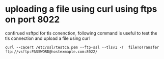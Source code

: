 # uploading a file using curl using ftps on port 8022
confirued vsftpd for tls conenction, 
following command is useful to test the tls connection and upload a file using curl
````
curl --cacert /etc/ssl/testca.pem --ftp-ssl --tlsv1 -T  fileToTransfer ftp://vsftp:PASSWORD@hostexmaple.com:8022/
````
